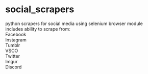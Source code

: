 # social_scrapers
python scrapers for social media using selenium browser module  
includes ability to scrape from:  
Facebook  
Instagram  
Tumblr  
VSCO  
Twitter  
Imgur  
Discord

